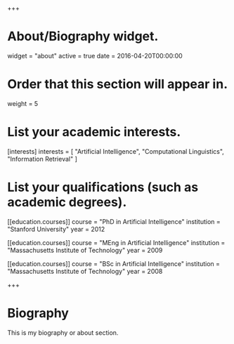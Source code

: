 +++
# About/Biography widget.
widget = "about"
active = true
date = 2016-04-20T00:00:00

# Order that this section will appear in.
weight = 5

# List your academic interests.
[interests]
  interests = [
    "Artificial Intelligence",
    "Computational Linguistics",
    "Information Retrieval"
  ]

# List your qualifications (such as academic degrees).
[[education.courses]]
  course = "PhD in Artificial Intelligence"
  institution = "Stanford University"
  year = 2012

[[education.courses]]
  course = "MEng in Artificial Intelligence"
  institution = "Massachusetts Institute of Technology"
  year = 2009

[[education.courses]]
  course = "BSc in Artificial Intelligence"
  institution = "Massachusetts Institute of Technology"
  year = 2008
 
+++

# Biography

This is my biography or about section.
